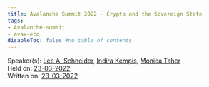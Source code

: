 ```yaml
---
title: Avalanche Summit 2022 - Crypto and the Sovereign State
tags:
- Avalanche-summit
- avax-eco
disableToc: false #no table of contents
---
```


Speaker(s): [Lee A. Schneider](notes/Lee%20A.%20Schneider.md), [Indira Kempis](notes/Indira%20Kempis.md), [Monica Taher](notes/Monica%20Taher.md)    
Held on: [23-03-2022](notes/23-03-2022.md)   
Written on: [23-03-2022](notes/23-03-2022.md)   